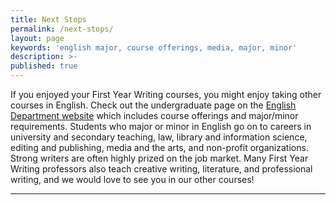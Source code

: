 ```yaml
---
title: Next Stops
permalink: /next-stops/
layout: page
keywords: 'english major, course offerings, media, major, minor'
description: >-
published: true
---
```

If you enjoyed your First Year Writing courses, you might enjoy taking other courses in English. Check out the undergraduate page on the [English Department website](http://www.cla.temple.edu/english/undergraduate/) which includes course offerings and major/minor requirements. Students who major or minor in English go on to careers in university and secondary teaching, law, library and information science, editing and publishing, media and the arts, and non-profit organizations. Strong writers are often highly prized on the job market. Many First Year Writing professors also teach creative writing, literature, and professional writing, and we would love to see you in our other courses!

___

<script type="text/javascript" src="https://form.jotform.com/jsform/81124588388164"></script>
